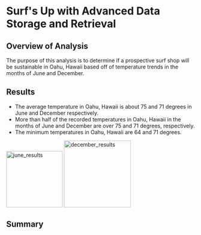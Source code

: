 # Surf's Up with Advanced Data Storage and Retrieval

## Overview of Analysis
The purpose of this analysis is to determine if a prospective surf shop will be sustainable in Oahu, Hawaii based off of temperature trends in the months of June and December.

## Results

* The average temperature in Oahu, Hawaii is about 75 and 71 degrees in June and December respectively.
* More than half of the recorded temperatures in Oahu, Hawaii in the months of June and December are over 75 and 71 degrees, respectively.
* The minimum temperatures in Oahu, Hawaii are 64 and 71 degrees.

<img width="150" alt="june_results" src="https://user-images.githubusercontent.com/91927712/147439144-b24f5eac-2673-463e-adbc-53451f5577a1.png">

<img width="178" alt="december_results" src="https://user-images.githubusercontent.com/91927712/147439154-5af12a27-4f0e-4b3f-8e90-e004e9b1ec8e.png">

## Summary


